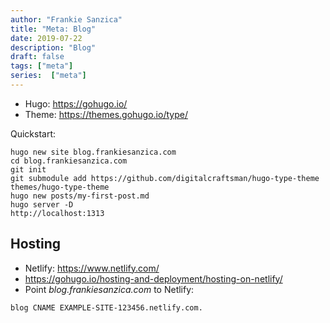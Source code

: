 ```yaml
---
author: "Frankie Sanzica"
title: "Meta: Blog"
date: 2019-07-22
description: "Blog"
draft: false
tags: ["meta"]
series:  ["meta"]
---
```


* Hugo: https://gohugo.io/
* Theme: https://themes.gohugo.io/type/

Quickstart:

```
hugo new site blog.frankiesanzica.com
cd blog.frankiesanzica.com
git init
git submodule add https://github.com/digitalcraftsman/hugo-type-theme themes/hugo-type-theme
hugo new posts/my-first-post.md
hugo server -D
http://localhost:1313
```

## Hosting

* Netlify: https://www.netlify.com/
* https://gohugo.io/hosting-and-deployment/hosting-on-netlify/
* Point *blog.frankiesanzica.com* to Netlify:

```
blog CNAME EXAMPLE-SITE-123456.netlify.com.
```